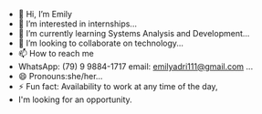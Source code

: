 - 👋 Hi, I’m Emily 
- 👀 I’m interested in internships...
- 🌱 I’m currently learning Systems Analysis and Development...
- 💞️ I’m looking to collaborate on technology...
- 📫 How to reach me
- WhatsApp: (79) 9 9884-1717
  email: emilyadri111@gmail.com ...
- 😄 Pronouns:she/her...
- ⚡ Fun fact: Availability to work at any time of the day,
- I'm looking for an opportunity.

<!---
ylime19/ylime19 is a ✨ special ✨ repository because its `README.md` (this file) appears on your GitHub profile.
You can click the Preview link to take a look at your changes.
--->

